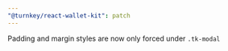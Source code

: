 ```yaml
---
"@turnkey/react-wallet-kit": patch
---
```


Padding and margin styles are now only forced under `.tk-modal`
